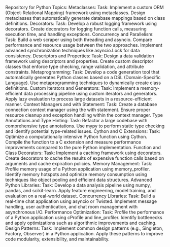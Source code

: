 Repository for Python Topics:
Metaclasses:
Task: Implement a custom ORM (Object-Relational Mapping) framework using metaclasses. Design metaclasses that automatically generate database mappings based on class definitions.
Decorators:
Task: Develop a robust logging framework using decorators. Create decorators for logging function calls, measuring execution time, and handling exceptions.
Concurrency and Parallelism:
Task: Build a web scraper using both threading and asyncio. Compare performance and resource usage between the two approaches. Implement advanced synchronization techniques like asyncio.Lock for data consistency.
Descriptors and Properties:
Task: Design a data validation framework using descriptors and properties. Create custom descriptor classes that enforce type checking, range validation, and attribute constraints.
Metaprogramming:
Task: Develop a code generation tool that automatically generates Python classes based on a DSL (Domain-Specific Language). Use metaprogramming techniques to dynamically create class definitions.
Custom Iterators and Generators:
Task: Implement a memory-efficient data processing pipeline using custom iterators and generators. Apply lazy evaluation to process large datasets in a resource-efficient manner.
Context Managers and with Statement:
Task: Create a database connection context manager using the with statement. Ensure proper resource cleanup and exception handling within the context manager.
Type Annotations and Type Hinting:
Task: Refactor a large codebase with comprehensive type annotations. Use mypy to perform static type checking and identify potential type-related issues.
Cython and C Extensions:
Task: Optimize a computationally intensive Python function using Cython. Compile the function to a C extension and measure performance improvements compared to the pure Python implementation.
Function and Class Decorators:
Task: Implement a caching framework using decorators. Create decorators to cache the results of expensive function calls based on arguments and cache expiration policies.
Memory Management:
Task: Profile memory usage of a Python application using memory_profiler. Identify memory hotspots and optimize memory consumption using techniques like object pooling and efficient data structures.
Advanced Python Libraries:
Task: Develop a data analysis pipeline using numpy, pandas, and scikit-learn. Apply feature engineering, model training, and evaluation on a real-world dataset.
Concurrency Libraries:
Task: Build a real-time chat application using asyncio or Twisted. Implement message handling, user authentication, and chat room management with asynchronous I/O.
Performance Optimization:
Task: Profile the performance of a Python application using cProfile and line_profiler. Identify bottlenecks and apply optimizations such as algorithmic improvements and caching.
Design Patterns:
Task: Implement common design patterns (e.g., Singleton, Factory, Observer) in a Python application. Apply these patterns to improve code modularity, extensibility, and maintainability.
